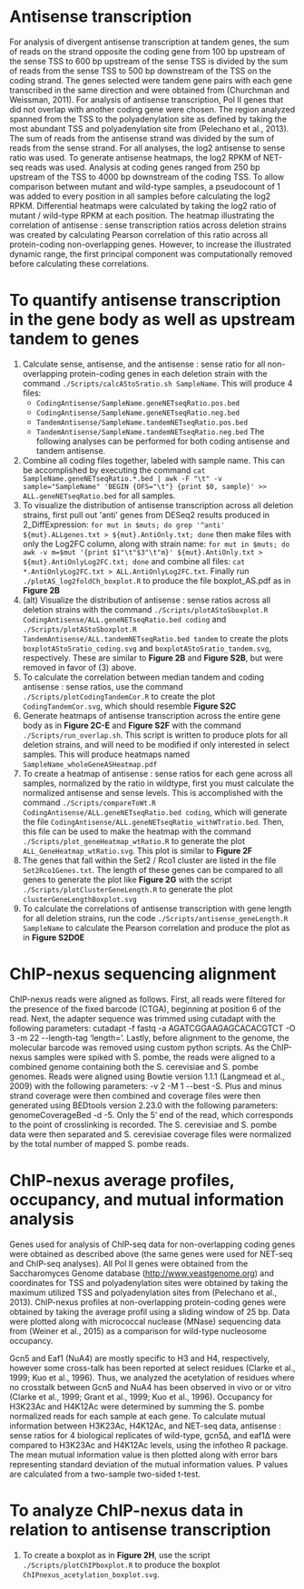 # Antisense transcription
For analysis of divergent antisense transcription at tandem genes, the sum of reads on the strand opposite the coding gene from 100 bp upstream of the sense TSS to 600 bp upstream of the sense TSS is divided by the sum of reads from the sense TSS to 500 bp downstream of the TSS on the coding strand. The genes selected were tandem gene pairs with each gene transcribed in the same direction and were obtained from (Churchman and Weissman, 2011). For analysis of antisense transcription, Pol II genes that did not overlap with another coding gene were chosen. The region analyzed spanned from the TSS to the polyadenylation site as defined by taking the most abundant TSS and polyadenylation site from (Pelechano et al., 2013). The sum of reads from the antisense strand was divided by the sum of reads from the sense strand. For all analyses, the log2 antisense to sense ratio was used. To generate antisense heatmaps, the log2 RPKM of NET-seq reads was used. Analysis at coding genes ranged from 250 bp upstream of the TSS to 4000 bp downstream of the coding TSS. To allow comparison between mutant and wild-type samples, a pseudocount of 1 was added to every position in all samples before calculating the log2 RPKM. Differential heatmaps were calculated by taking the log2 ratio of mutant / wild-type RPKM at each position. The heatmap illustrating the correlation of antisense : sense transcription ratios across deletion strains was created by calculating Pearson correlation of this ratio across all protein-coding non-overlapping genes. However, to increase the illustrated dynamic range, the first principal component was computationally removed before calculating these correlations.

# To quantify antisense transcription in the gene body as well as upstream tandem to genes
1. Calculate sense, antisense, and the antisense : sense ratio for all non-overlapping protein-coding genes in each deletion strain with the command `./Scripts/calcAStoSratio.sh SampleName`. This will produce 4 files:
   - `CodingAntisense/SampleName.geneNETseqRatio.pos.bed`
   - `CodingAntisense/SampleName.geneNETseqRatio.neg.bed`
   - `TandemAntisense/SampleName.tandemNETseqRatio.pos.bed`
   - `TandemAntisense/SampleName.tandemNETseqRatio.neg.bed`
The following analyses can be performed for both coding antisense and tandem antisense.
2. Combine all coding files together, labeled with sample name. This can be accomplished by executing the command `cat SampleName.geneNETseqRatio.*.bed | awk -F "\t" -v sample="SampleName" 'BEGIN {OFS="\t"} {print $0, sample}' >> ALL.geneNETseqRatio.bed` for all samples. 
3. To visualize the distribution of antisense transcription across all deletion strains, first pull out 'anti' genes from DESeq2 results produced in 2_DiffExpression: `for mut in $muts; do grep '^anti' ${mut}.ALLgenes.txt > ${mut}.AntiOnly.txt; done`  then make files with only the Log2FC column, along with strain name: `for mut in $muts; do
awk -v m=$mut '{print $1"\t"$3"\t"m}' ${mut}.AntiOnly.txt > ${mut}.AntiOnlyLog2FC.txt; done` and combine all files: `cat *.AntiOnlyLog2FC.txt > ALL.AntiOnlyLog2FC.txt`. Finally run `./plotAS_log2foldCh_boxplot.R` to produce the file boxplot_AS.pdf as in **Figure 2B**
3. (alt) Visualize the distribution of antisense : sense ratios across all deletion strains with the command `./Scripts/plotAStoSboxplot.R CodingAntisense/ALL.geneNETseqRatio.bed coding` and `./Scripts/plotAStoSboxplot.R TandemAntisense/ALL.tandemNETseqRatio.bed tandem` to create the plots `boxplotAStoSratio_coding.svg` and `boxplotAStoSratio_tandem.svg`, respectively. These are similar to **Figure 2B** and **Figure S2B**, but were removed in favor of (3) above.
4. To calculate the correlation between median tandem and coding antisense : sense ratios, use the command `./Scripts/plotCodingTandemCor.R` to create the plot `CodingTandemCor.svg`, which should resemble **Figure S2C**
5. Generate heatmaps of antisense transcription across the entire gene body as in **Figure 2C-E** and **Figure S2F** with the command `./Scripts/run_overlap.sh`. This script is written to produce plots for all deletion strains, and will need to be modified if only interested in select samples. This will produce heatmaps named `SampleName_wholeGeneASHeatmap.pdf`
6. To create a heatmap of antisense : sense ratios for each gene across all samples, normalized by the ratio in wildtype, first you must calculate the normalized antisense and sense levels. This is accomplished with the command `./Scripts/compareToWt.R CodingAntisense/ALL.geneNETseqRatio.bed coding`, which will generate the file `CodingAntisense/ALL.geneNETseqRatio_withWTratio.bed`. Then, this file can be used to make the heatmap with the command `./Scripts/plot_geneHeatmap_wtRatio.R` to generate the plot `ALL_GeneHeatmap_wtRatio.svg`. This plot is similar to **Figure 2F**
7. The genes that fall within the Set2 / Rco1 cluster are listed in the file `Set2Rco1Genes.txt`. The length of these genes can be compared to all genes to generate the plot like **Figure 2G** with the script `./Scripts/plotClusterGeneLength.R` to generate the plot `clusterGeneLengthBoxplot.svg`
8. To calculate the correlations of antisense transcription with gene length for all deletion strains, run the code `./Scripts/antisense_geneLength.R SampleName` to calculate the Pearson correlation and produce the plot as in **Figure S2D0E**

# ChIP-nexus sequencing alignment
ChIP-nexus reads were aligned as follows. First, all reads were filtered for the presence of the fixed barcode (CTGA), beginning at position 6 of the read. Next, the adapter sequence was trimmed using cutadapt with the following parameters: cutadapt -f fastq -a AGATCGGAAGAGCACACGTCT -O 3 -m 22 --length-tag ‘length=’. Lastly, before alignment to the genome, the molecular barcode was removed using custom python scripts. As the ChIP-nexus samples were spiked with S. pombe, the reads were aligned to a combined genome containing both the S. cerevisiae and S. pombe genomes. Reads were aligned using Bowtie version 1.1.1 (Langmead et al., 2009) with the following parameters: -v 2 -M 1 --best -S. Plus and minus strand coverage were then combined and coverage files were then generated using BEDtools version 2.23.0 with the following parameters: genomeCoverageBed -d -5. Only the 5’ end of the read, which corresponds to the point of crosslinking is recorded. The S. cerevisiae and S. pombe data were then separated and S. cerevisiae coverage files were normalized by the total number of mapped S. pombe reads.

# ChIP-nexus average profiles, occupancy, and mutual information analysis
Genes used for analysis of ChIP-seq data for non-overlapping coding genes were obtained as described above (the same genes were used for NET-seq and ChIP-seq analyses). All Pol II genes were obtained from the Saccharomyces Genome database (http://www.yeastgenome.org) and coordinates for TSS and polyadenylation sites were obtained by taking the maximum utilized TSS and polyadenylation sites from (Pelechano et al., 2013). ChIP-nexus profiles at non-overlapping protein-coding genes were obtained by taking the average profil using a sliding window of 25 bp. Data were plotted along with micrococcal nuclease (MNase) sequencing data from (Weiner et al., 2015) as a comparison for wild-type nucleosome occupancy. 

Gcn5 and Eaf1 (NuA4) are mostly specific to H3 and H4, respectively, however some cross-talk has been reported at select residues (Clarke et al., 1999; Kuo et al., 1996). Thus, we analyzed the acetylation of residues where no crosstalk between Gcn5 and NuA4 has been observed in vivo or or vitro (Clarke et al., 1999; Grant et al., 1999; Kuo et al., 1996). Occupancy for H3K23Ac and H4K12Ac were determined by summing the S. pombe normalized reads for each sample at each gene. To calculate mutual information between H3K23Ac, H4K12Ac, and NET-seq data, antisense : sense ratios for 4 biological replicates of wild-type, gcn5∆, and eaf1∆ were compared to H3K23Ac and H4K12Ac levels, using the infotheo R package. The mean mutual information value is then plotted along with error bars representing standard deviation of the mutual information values. P values are calculated from a two-sample two-sided t-test. 

# To analyze ChIP-nexus data in relation to antisense transcription
1. To create a boxplot as in **Figure 2H**, use the script `./Scripts/plotChIPboxplot.R` to produce the boxplot `ChIPnexus_acetylation_boxplot.svg`. 
